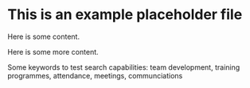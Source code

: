 # This is an example placeholder file

Here is some content.

Here is some more content.

Some keywords to test search capabilities: team development, training programmes, attendance, meetings, communciations